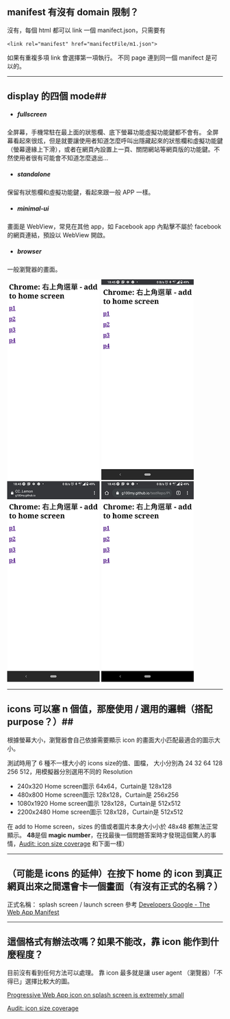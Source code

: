 ## manifest 有沒有 domain 限制？


沒有，每個 html 都可以 link 一個 manifect.json，只需要有

	<link rel="manifest" href="manifectFile/m1.json">

如果有重複多項 link 會選擇第一項執行。
不同 page 連到同一個 manifect 是可以的。


---------------------------------------------------------------------


## display 的四個 mode##


* ##### fullscreen #####
全屏幕，手機常駐在最上面的狀態欄、底下螢幕功能虛擬功能鍵都不會有。
全屏幕看起來很炫，但是就要讓使用者知道怎麼呼叫出隱藏起來的狀態欄和虛擬功能鍵（螢幕邊緣上下滑），或者在網頁內設置上一頁、關閉網站等網頁版的功能鍵。不然使用者很有可能會不知道怎麼退出...

* ##### standalone #####
保留有狀態欄和虛擬功能鍵，看起來跟一般 APP 一樣。

* ##### minimal-ui #####
畫面是 WebView，常見在其他 app，如 Facebook app 內點擊不屬於 facebook 的網頁連結，預設以 WebView 開啟。

* ##### browser #####
一般瀏覽器的畫面。

![full](screenshot/full.png)
![stand](screenshot/stand.png)
![web](screenshot/webview.png)
![bro](screenshot/broswer.png)


---------------------------------------------------------------------


## icons 可以塞 n 個值，那麼使用 / 選用的邏輯（搭配 purpose？）##


根據螢幕大小，瀏覽器會自己依據需要顯示 icon 的畫面大小匹配最適合的圖示大小。

測試時用了 6 種不一樣大小的 icons size的值、圖檔，
大小分別為 24 32 64 128 256 512，用模擬器分別選用不同的 Resolution 

* 240x320 Home screen圖示 64x64，Curtain是 128x128
* 480x800 Home screen圖示 128x128，Curtain是 256x256
* 1080x1920 Home screen圖示 128x128，Curtain是 512x512
* 2200x2480 Home screen圖示 128x128，Curtain是 512x512

在 add to Home screen，sizes 的值或者圖片本身大小小於 48x48 都無法正常顯示。
**48**是個 **magic number**，在找最後一個問題答案時才發現這個驚人的事情，[Audit: icon size coverage] 和下面一樣）



---------------------------------------------------------------------


## （可能是 icons 的延伸）在按下 home 的 icon 到真正網頁出來之間還會卡一個畫面（有沒有正式的名稱？） ##


正式名稱： splash screen / launch screen
參考 [Developers Google - The Web App Manifest](https://developers.google.com/web/fundamentals/web-app-manifest#splash-screen)


---------------------------------------------------------------------


## 這個格式有辦法改嗎？如果不能改，靠 icon 能作到什麼程度？ ##


目前沒有看到任何方法可以處理。
靠 icon 最多就是讓 user agent （瀏覽器）「不得已」選擇比較大的圖。

[Progressive Web App icon on splash screen is extremely small](https://stackoverflow.com/questions/49406978/progressive-web-app-icon-on-splash-screen-is-extremely-small)

[Audit: icon size coverage]

[Audit: icon size coverage]: https://github.com/GoogleChrome/lighthouse/issues/291

